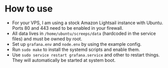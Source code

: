 # How to use

- For your VPS, I am using a stock Amazon Lightsail instance with Ubuntu. Ports
  80 and 443 need to be enabled in your firewall.
- All data lives in `/home/ubuntu/screeps/data` (hardcoded in the service files)
  and must be owned by root.
- Set up `grafana.env` and `node.env` by using the example config.
- Run `sudo make` to install the systemd scripts and enable them.
- Use `sudo service restart grafana.service` and other to restart things. They
  will automatically be started at system boot.
